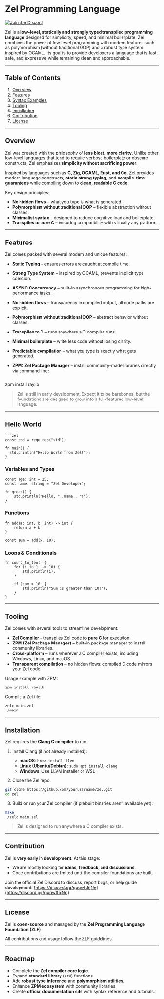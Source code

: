 # Zel Programming Language

[![Join the Discord](https://img.shields.io/discord/123456789?label=Join%20Discord\&style=for-the-badge)](https://discord.gg/quqwft5jNn)

Zel is a **low-level, statically and strongly typed transpiled programming language** designed for simplicity, speed, and minimal boilerplate. Zel combines the power of low-level programming with modern features such as polymorphism (without traditional OOP) and a robust type system inspired by OCAML. Its goal is to provide developers a language that is fast, safe, and expressive while remaining clean and approachable.

---

## Table of Contents

1. [Overview](#overview)
2. [Features](#features)
3. [Syntax Examples](#syntax-examples)
4. [Tooling](#tooling)
5. [Installation](#installation)
6. [Contribution](#contribution)
7. [License](#license)

---

## Overview

Zel was created with the philosophy of **less bloat, more clarity**. Unlike other low-level languages that tend to require verbose boilerplate or obscure constructs, Zel emphasizes **simplicity without sacrificing power**.

Inspired by languages such as **C, Zig, OCAML, Rust, and Go**, Zel provides modern language constructs, **static strong typing**, and **compile-time guarantees** while compiling down to **clean, readable C code**.

Key design principles:

* **No hidden flows** – what you type is what is generated.
* **Polymorphism without traditional OOP** – flexible abstraction without classes.
* **Minimalist syntax** – designed to reduce cognitive load and boilerplate.
* **Transpiles to pure C** – ensuring compatibility with virtually any platform.

---

## Features

Zel comes packed with several modern and unique features:

* **Static Typing** – ensures errors are caught at compile time.
* **Strong Type System** – inspired by OCAML, prevents implicit type coercion.
* **ASYNC Concurrency** – built-in asynchronous programming for high-performance tasks.
* **No hidden flows** – transparency in compiled output, all code paths are explicit.
* **Polymorphism without traditional OOP** – abstract behavior without classes.
* **Transpiles to C** – runs anywhere a C compiler runs.
* **Minimal boilerplate** – write less code without losing clarity.
* **Predictable compilation** – what you type is exactly what gets generated.
* **ZPM: Zel Package Manager** – install community-made libraries directly via command line:

  ```
  ```

zpm install raylib


> Zel is still in early development. Expect it to be barebones, but the foundations are designed to grow into a full-featured low-level language.

---

## Hello World
````
```zel
const std = requires("std");

fn main() {
  std.println("Hello World from Zel!");
}
````

### Variables and Types

```zel
const age: int = 25;
const name: string = "Zel Developer";

fn greet() {
    std.println("Hello, "..name.. "!");
}
```

### Functions

```zel
fn add(a: int, b: int) -> int {
    return a + b;
}

const sum = add(5, 10);
```

### Loops & Conditionals

```zel
fn count_to_ten() {
    for (i in 1 --> 10) {
        std.println(i);
    }

    if (sum > 10) {
        std.println("Sum is greater than 10!");
    }
}
```

---

## Tooling

Zel comes with several tools to streamline development:

* **Zel Compiler** – transpiles Zel code to **pure C** for execution.
* **ZPM (Zel Package Manager)** – built-in package manager to install community libraries.
* **Cross-platform** – runs wherever a C compiler exists, including Windows, Linux, and macOS.
* **Transparent compilation** – no hidden flows; compiled C code mirrors your Zel code.

Usage example with ZPM:

```bash
zpm install raylib
```

Compile a Zel file:

```bash
zelc main.zel
./main
```

---

## Installation

Zel requires the **Clang C compiler** to run.

1. Install Clang (if not already installed):

   * **macOS**: `brew install llvm`
   * **Linux (Ubuntu/Debian)**: `sudo apt install clang`
   * **Windows**: Use LLVM installer or WSL

2. Clone the Zel repo:

```bash
git clone https://github.com/yourusername/zel.git
cd zel
```

3. Build or run your Zel compiler (if prebuilt binaries aren’t available yet):

```bash
make
./zelc main.zel
```

> Zel is designed to run anywhere a C compiler exists.

---

## Contribution

Zel is **very early in development**. At this stage:

* We are mostly looking for **ideas, feedback, and discussions**.
* Code contributions are limited until the compiler foundations are built.

Join the official Zel Discord to discuss, report bugs, or help guide development:
[https://discord.gg/quqwft5jNn](https://discord.gg/quqwft5jNn)

---

## License

Zel is **open-source** and managed by the **Zel Programming Language Foundation (ZLF)**.

All contributions and usage follow the ZLF guidelines.

---

## Roadmap

* Complete the **Zel compiler core logic**.
* Expand **standard library** (`std`) functions.
* Add **robust type inference** and **polymorphism utilities**.
* Enhance **ZPM ecosystem** with community libraries.
* Create **official documentation site** with syntax reference and tutorials.
